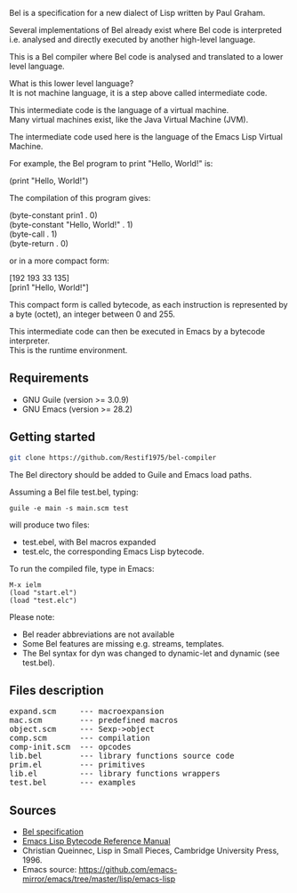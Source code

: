 Bel is a specification for a new dialect of Lisp written by Paul Graham.

Several implementations of Bel already exist where Bel code is interpreted i.e. analysed and directly executed by another high-level language.

This is a Bel compiler where Bel code is analysed and translated to a lower level language.

What is this lower level language?  
It is not machine language, it is a step above called intermediate code.

This intermediate code is the language of a virtual machine.   
Many virtual machines exist, like the Java Virtual Machine (JVM).  

The intermediate code used here is the language of the Emacs Lisp Virtual Machine.

For example, the Bel program to print "Hello, World!" is:

(print "Hello, World!")

The compilation of this program gives:

(byte-constant prin1 . 0)  
(byte-constant "Hello, World!" . 1)  
(byte-call . 1)  
(byte-return . 0)  

or in a more compact form:

[192 193 33 135]  
[prin1 "Hello, World!"]  

This compact form is called bytecode, as each instruction is represented by a byte (octet), an integer between 0 and 255.

This intermediate code can then be executed in Emacs by a bytecode interpreter.  
This is the runtime environment.

## Requirements

- GNU Guile (version >= 3.0.9)
- GNU Emacs (version >= 28.2)

## Getting started

```sh
git clone https://github.com/Restif1975/bel-compiler
```

The Bel directory should be added to Guile and Emacs load paths.

Assuming a Bel file test.bel, typing:

```
guile -e main -s main.scm test
```

will produce two files:

- test.ebel, with Bel macros expanded
- test.elc, the corresponding Emacs Lisp bytecode.

To run the compiled file, type in Emacs:

```
M-x ielm
(load "start.el")
(load "test.elc")
```

Please note:

- Bel reader abbreviations are not available
- Some Bel features are missing e.g. streams, templates.
- The Bel syntax for dyn was changed to dynamic-let and dynamic (see test.bel).

## Files description
<pre>
expand.scm     --- macroexpansion  
mac.scm        --- predefined macros  
object.scm     --- Sexp->object  
comp.scm       --- compilation  
comp-init.scm  --- opcodes  
lib.bel        --- library functions source code  
prim.el        --- primitives  
lib.el         --- library functions wrappers  
test.bel       --- examples  
</pre>
## Sources

- [Bel specification](http://www.paulgraham.com/bel.html)
- [Emacs Lisp Bytecode Reference Manual](https://rocky.github.io/elisp-bytecode.pdf)
- Christian Queinnec, Lisp in Small Pieces, Cambridge University Press, 1996.
- Emacs source: https://github.com/emacs-mirror/emacs/tree/master/lisp/emacs-lisp



















